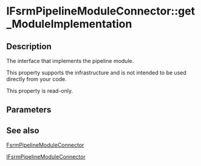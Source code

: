 # IFsrmPipelineModuleConnector::get_ModuleImplementation

## Description

The interface that implements the pipeline module.

This property supports the infrastructure and is not intended to be used directly from your code.

This property is read-only.

## Parameters

## See also

[FsrmPipelineModuleConnector](https://learn.microsoft.com/previous-versions/windows/desktop/fsrm/fsrmpipelinemoduleconnector)

[IFsrmPipelineModuleConnector](https://learn.microsoft.com/previous-versions/windows/desktop/api/fsrmpipeline/nn-fsrmpipeline-ifsrmpipelinemoduleconnector)